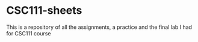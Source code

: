 # CSC111-sheets
This is a repository of all the assignments, a practice and the final lab I had for CSC111 course
